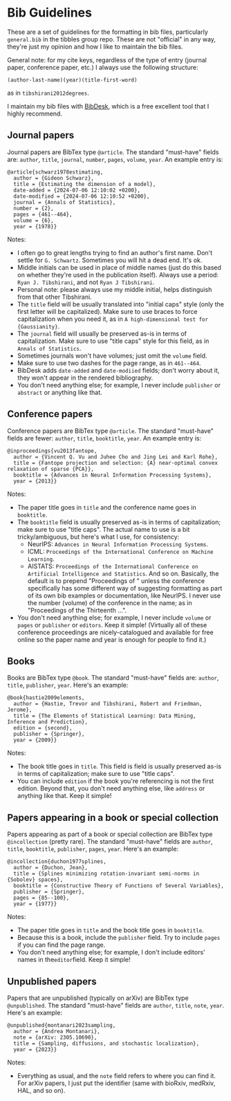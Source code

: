# Bib Guidelines

These are a set of guidelines for the formatting in bib files, particularly
`general.bib` in the tibbles group repo. These are not "official" in any way, 
they're just my opinion and how I like to maintain the bib files.

General note: for my cite keys, regardless of the type of entry (journal paper,
conference paper, etc.) I always use the following structure:

```
(author-last-name)(year)(title-first-word)
```

as in `tibshirani2012degrees`.

I maintain my bib files with [BibDesk](https://bibdesk.sourceforge.io), which is
a free excellent tool that I highly recommend. 

## Journal papers

Journal papers are BibTex type `@article`. The standard "must-have" fields are:
`author`, `title`, `journal`, `number`, `pages`, `volume`, `year`. An example
entry is: 

```
@article{schwarz1978estimating, 
  author = {Gideon Schwarz},
  title = {Estimating the dimension of a model},
  date-added = {2024-07-06 12:10:02 +0200},
  date-modified = {2024-07-06 12:10:52 +0200},
  journal = {Annals of Statistics},
  number = {2},
  pages = {461--464},
  volume = {6},
  year = {1978}}
```

Notes:

- I often go to great lengths trying to find an author's first name. Don't
  settle for `G. Schwartz`. Sometimes you will hit a dead end. It's ok. 
- Middle initials can be used in place of middle names (just do this based on
  whether they're used in the publication itself). Always use a period: `Ryan
  J. Tibshirani`, and not `Ryan J Tibshirani`.
- Personal note: please always use my middle initial, helps distinguish from 
  that other Tibshirani. 
- The `title` field will be usually translated into "initial caps" style (only
  the first letter will be capitalized). Make sure to use braces to force
  capitalization when you need it, as in `A high-dimensional test for
  {Gaussianity}`.
- The `journal` field will usually be preserved as-is in terms of
  capitalization. Make sure to use "title caps" style for this field, as in
  `Annals of Statistics`.
- Sometimes journals won't have volumes; just omit the `volume` field.
- Make sure to use two dashes for the page range, as in `461--464`.
- BibDesk adds `date-added` and `date-modiied` fields; don't worry about it,
  they won't appear in the rendered bibliography.
- You don't need anything else; for example, I never include `publisher` or 
  `abstract` or anything like that.
  
## Conference papers

Conference papers are BibTex type `@article`. The standard "must-have" fields
are fewer: `author`, `title`, `booktitle`, `year`. An example entry is: 

```
@inproceedings{vu2013fantope,
  author = {Vincent Q. Vu and Juhee Cho and Jing Lei and Karl Rohe},
  title = {Fantope projection and selection: {A} near-optimal convex relaxation of sparse {PCA}}, 
  booktitle = {Advances in Neural Information Processing Systems},
  year = {2013}}
```

Notes:
- The paper title goes in `title` and the conference name goes in `booktitle`.
- The `booktitle` field is usually preserved as-is in terms of capitalization;
  make sure to use "title caps". The actual name to use is a bit
  tricky/ambiguous, but here's what I use, for consistency: 
    * NeurIPS: `Advances in Neural Information Processing Systems`.
    * ICML: `Proceedings of the International Conference on Machine Learning`.
    * AISTATS: `Proceedings of the International Conference on Artificial
      Intelligence and Statistics`.
  And so on. Basically, the default is to prepend "Proceedings of " unless the
  conference specifically has some different way of suggesting formatting as
  part of its own bib examples or documentation, like NeurIPS. I never use the
  number (volume) of the conference in the name; as in "Proceedings of the 
  Thirteenth ...".
- You don't need anything else; for example, I never include `volume` or `pages` 
  or `publisher` or `editors`. Keep it simple! (Virtually all of these
  conference proceedings are nicely-catalogued and available for free online so
  the paper name and year is enough for people to find it.) 

## Books

Books are BibTex type `@book`. The standard "must-have" fields are: `author`,
`title`, `publisher`, `year`. Here's an example: 

```
@book{hastie2009elements,
  author = {Hastie, Trevor and Tibshirani, Robert and Friedman, Jerome}, 
  title = {The Elements of Statistical Learning: Data Mining, Inference and Prediction},
  edition = {second},
  publisher = {Springer},
  year = {2009}}
```

Notes:
- The book title goes in `title`. This field is field is usually preserved as-is
  in terms of capitalization; make sure to use "title caps".
- You can include `edition` if the book you're referencing is not the first
  edition. Beyond that, you don't need anything else, like `address` or anything
  like that. Keep it simple!

## Papers appearing in a book or special collection

Papers appearing as part of a book or special collection are BibTex type
`@incollection` (pretty rare). The standard "must-have" fields are `author`,
`title`, `booktitle`, `publisher`, `pages`, `year`. Here's an example: 

```
@incollection{duchon1977splines,
  author = {Duchon, Jean}, 
  title = {Splines minimizing rotation-invariant semi-norms in {Sobolev} spaces},
  booktitle = {Constructive Theory of Functions of Several Variables}, 
  publisher = {Springer},
  pages = {85--100},
  year = {1977}}
```

Notes:
- The paper title goes in `title` and the book title goes in `booktitle`.
- Because this is a book, include the `publisher` field. Try to include `pages`
  if you can find the page range. 
- You don't need anything else; for example, I don't include editors' names in 
  the`editor`field. Keep it simple!
  
## Unpublished papers

Papers that are unpublished (typically on arXiv) are BibTex type `@unpublished`.
The standard "must-have" fields are `author`, `title`, `note`, `year`. Here's an
example:

```
@unpublished{montanari2023sampling,
  author = {Andrea Montanari},
  note = {arXiv: 2305.10690},
  title = {Sampling, diffusions, and stochastic localization},
  year = {2023}}
```

Notes:
- Everything as usual, and the `note` field refers to where you can find it. For
  arXiv papers, I just put the identifier (same with bioRxiv, medRxiv, HAL, and
  so on). 
